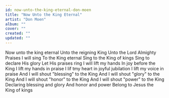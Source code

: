 ```yaml
---
id: now-unto-the-king-eternal-don-moen
title: "Now Unto the King Eternal"
artist: "Don Moen"
album: ""
cover: ""
created: ""
updated: ""
---
```


Now unto the king eternal
Unto the reigning King
Unto the Lord Almighty
Praises I will sing
To the King eternal
Sing to the King of kings
Sing to declare His glory
Let His praises ring
I will lift my hands
In joy before the King
I lift my hands in praise
I lif tmy heart in joyful jubilation
I lift my voice in praise
And I will shout "blessing" to the King
And I will shout "glory" to the King
And I will shout "honor" to the King
And I will shout "power" to the King
Declaring blessing and glory
And honor and power
Belong to Jesus the King of kings